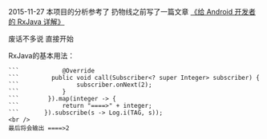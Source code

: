 2015-11-27
本项目的分析参考了 扔物线之前写了一篇文章 [《给 Android 开发者的 RxJava 详解》](http://gank.io/post/560e15be2dca930e00da1083#toc_1)<br />

废话不多说 直接开始

RxJava的基本用法：<br />
```Observable.create(new Observable.OnSubscribe<Integer>() {
```            @Override
```         public void call(Subscriber<? super Integer> subscriber) {
```                subscriber.onNext(2);
```            }
```        }).map(integer -> {
```            return "====>" + integer;
```       }).subscribe(s -> Log.i(TAG, s));
<br />
最后将会输出 ====>2